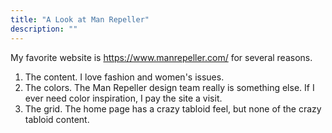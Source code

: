 ```yaml
---
title: "A Look at Man Repeller"
description: ""
---
```

My favorite website is https://www.manrepeller.com/ for several reasons.
1) The content. I love fashion and women's issues.
2) The colors. The Man Repeller design team really is something else. If I ever need color inspiration, I pay the site a visit.
3) The grid. The home page has a crazy tabloid feel, but none of the crazy tabloid content.
